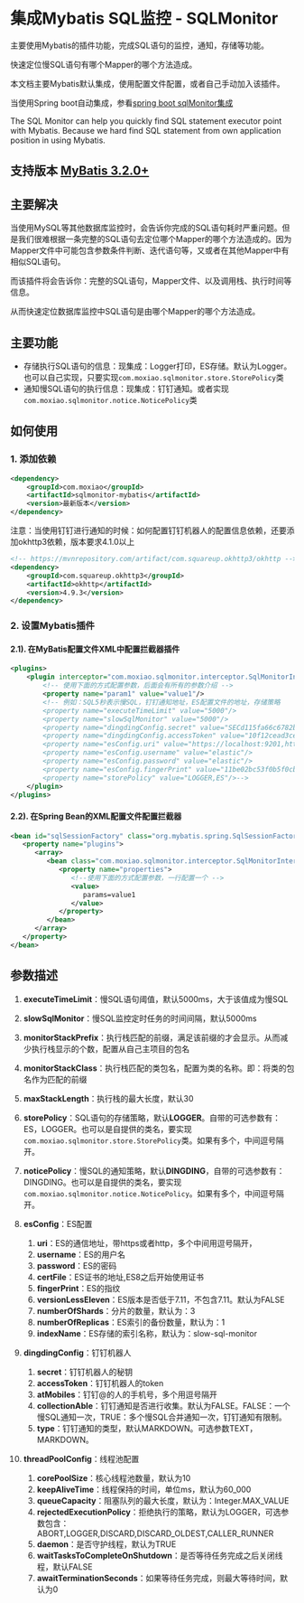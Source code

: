 # 集成Mybatis SQL监控  - SQLMonitor

主要使用Mybatis的插件功能，完成SQL语句的监控，通知，存储等功能。

快速定位慢SQL语句有哪个Mapper的哪个方法造成。

本文档主要Mybatis默认集成，使用配置文件配置，或者自己手动加入该插件。

当使用Spring boot自动集成，参看[spring boot sqlMonitor集成](https://github.com/1997chang/sqlmonitor-spring-boot)

The SQL Monitor can help you quickly find SQL statement executor point with Mybatis. Because we hard find SQL statement from own application position in using Mybatis. 

## 支持版本 [MyBatis 3.2.0+](https://github.com/mybatis/mybatis-3)

## 主要解决

当使用MySQL等其他数据库监控时，会告诉你完成的SQL语句耗时严重问题。但是我们很难根据一条完整的SQL语句去定位哪个Mapper的哪个方法造成的。因为Mapper文件中可能包含参数条件判断、迭代语句等，又或者在其他Mapper中有相似SQL语句。

而该插件将会告诉你：完整的SQL语句，Mapper文件、以及调用栈、执行时间等信息。

从而快速定位数据库监控中SQL语句是由哪个Mapper的哪个方法造成。

## 主要功能

- 存储执行SQL语句的信息：现集成：Logger打印，ES存储。默认为Logger。也可以自己实现，只要实现`com.moxiao.sqlmonitor.store.StorePolicy`类
- 通知慢SQL语句的执行信息：现集成：钉钉通知。或者实现`com.moxiao.sqlmonitor.notice.NoticePolicy`类

## 如何使用

### 1. 添加依赖
```xml
<dependency>
    <groupId>com.moxiao</groupId>
    <artifactId>sqlmonitor-mybatis</artifactId>
    <version>最新版本</version>
</dependency>
```

注意：当使用钉钉进行通知的时候：如何配置钉钉机器人的配置信息依赖，还要添加okhttp3依赖，版本要求4.1.0以上
```xml
<!-- https://mvnrepository.com/artifact/com.squareup.okhttp3/okhttp -->
<dependency>
    <groupId>com.squareup.okhttp3</groupId>
    <artifactId>okhttp</artifactId>
    <version>4.9.3</version>
</dependency>

```


### 2. 设置Mybatis插件

#### 2.1). 在MyBatis配置文件XML中配置拦截器插件
```xml
<plugins>
    <plugin interceptor="com.moxiao.sqlmonitor.interceptor.SqlMonitorInterceptor">
        <!-- 使用下面的方式配置参数，后面会有所有的参数介绍 -->
        <property name="param1" value="value1"/>
        <!-- 例如：SQL5秒表示慢SQL，钉钉通知地址，ES配置文件的地址，存储策略
        <property name="executeTimeLimit" value="5000"/>
        <property name="slowSqlMonitor" value="5000"/>
        <property name="dingdingConfig.secret" value="SECd115fa66c6782b3e6bd361a73ee9a66bd53bb3697466cbb6457c27e335799f1a"/>
        <property name="dingdingConfig.accessToken" value="10f12cead3ce688dc030a35ad584f90aed07af401bd918b652c99a2180e77f2b"/>
        <property name="esConfig.uri" value="https://localhost:9201,https://localhost:9202,https://localhost:9203"/>
        <property name="esConfig.username" value="elastic"/>
        <property name="esConfig.password" value="elastic"/>
        <property name="esConfig.fingerPrint" value="11be02bc53f0b5f0cb5aae184411f76b916437508c7938f1963a2b00e63ea9e5"/>
        <property name="storePolicy" value="LOGGER,ES"/>-->
    </plugin>
</plugins>
```

#### 2.2). 在Spring Bean的XML配置文件配置拦截器
```xml
<bean id="sqlSessionFactory" class="org.mybatis.spring.SqlSessionFactoryBean">
   <property name="plugins">
      <array>
         <bean class="com.moxiao.sqlmonitor.interceptor.SqlMonitorInterceptor">
            <property name="properties">
               <!--使用下面的方式配置参数，一行配置一个 -->
               <value>
                  params=value1
               </value>
            </property>
         </bean>
      </array>
   </property>
</bean>
```


## 参数描述

1. **executeTimeLimit**：慢SQL语句阈值，默认5000ms，大于该值成为慢SQL
2. **slowSqlMonitor**：慢SQL监控定时任务的时间间隔，默认5000ms
3. **monitorStackPrefix**：执行栈匹配的前缀，满足该前缀的才会显示。从而减少执行栈显示的个数，配置从自己主项目的包名
4. **monitorStackClass**：执行栈匹配的类包名，配置为类的名称。即：将类的包名作为匹配的前缀
5. **maxStackLength**：执行栈的最大长度，默认30
6. **storePolicy**：SQL语句的存储策略，默认**LOGGER**。自带的可选参数有：ES，LOGGER。也可以是自提供的类名，要实现`com.moxiao.sqlmonitor.store.StorePolicy`类。如果有多个，中间逗号隔开。
7. **noticePolicy**：慢SQL的通知策略，默认**DINGDING**，自带的可选参数有：DINGDING。也可以是自提供的类名，要实现`com.moxiao.sqlmonitor.notice.NoticePolicy`。如果有多个，中间逗号隔开。
8. **esConfig**：ES配置
   1. **uri**：ES的通信地址，带https或者http，多个中间用逗号隔开，
   2. **username**：ES的用户名
   3. **password**：ES的密码
   4. **certFile**：ES证书的地址,ES8之后开始使用证书
   5. **fingerPrint**：ES的指纹
   6. **versionLessEleven**：ES版本是否低于7.11，不包含7.11。默认为FALSE
   7. **numberOfShards**：分片的数量，默认为：3
   8. **numberOfReplicas**：ES索引的备份数量，默认为：1
   9. **indexName**：ES存储的索引名称，默认为：slow-sql-monitor
   
9. **dingdingConfig**：钉钉机器人
   1. **secret**：钉钉机器人的秘钥
   2. **accessToken**：钉钉机器人的token
   3. **atMobiles**：钉钉@的人的手机号，多个用逗号隔开
   4. **collectionAble**：钉钉通知是否进行收集。默认为FALSE。FALSE：一个慢SQL通知一次，TRUE：多个慢SQL合并通知一次，钉钉通知有限制。
   5. **type**：钉钉通知的类型，默认MARKDOWN。可选参数TEXT，MARKDOWN。
   
10. **threadPoolConfig**：线程池配置
    1. **corePoolSize**：核心线程池数量，默认为10
    2. **keepAliveTime**：线程保持的时间，单位ms，默认为60_000
    3. **queueCapacity**：阻塞队列的最大长度，默认为：Integer.MAX_VALUE
    4. **rejectedExecutionPolicy**：拒绝执行的策略，默认为LOGGER，可选参数包含：ABORT,LOGGER,DISCARD,DISCARD_OLDEST,CALLER_RUNNER
    5. **daemon**：是否守护线程，默认为TRUE
    6. **waitTasksToCompleteOnShutdown**：是否等待任务完成之后关闭线程，默认FALSE
    7. **awaitTerminationSeconds**：如果等待任务完成，则最大等待时间，默认为0